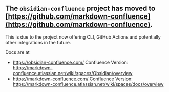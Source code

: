 ## The `obsidian-confluence` project has moved to [https://github.com/markdown-confluence](https://github.com/markdown-confluence).

This is due to the project now offering CLI, GitHub Actions and potentially other integrations in the future.

Docs are at
- https://obsidian-confluence.com/ Confluence Version: https://markdown-confluence.atlassian.net/wiki/spaces/Obsidian/overview
- https://markdown-confluence.com/ Confluence Version: https://markdown-confluence.atlassian.net/wiki/spaces/docs/overview
